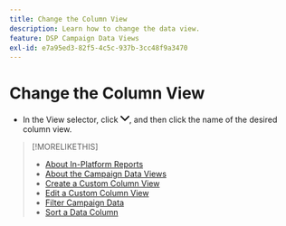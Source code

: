 ```yaml
---
title: Change the Column View
description: Learn how to change the data view.
feature: DSP Campaign Data Views
exl-id: e7a95ed3-82f5-4c5c-937b-3cc48f9a3470
---
```

# Change the Column View

* In the View selector, click ![down arrow](/help/dsp/assets/chevron-down.png), and then click the name of the desired column view.

>[!MORELIKETHIS]
>
>* [About In-Platform Reports](campaign-reports-about.md)
>* [About the Campaign Data Views](campaign-data-views-about.md)
>* [Create a Custom Column View](column-view-create.md)
>* [Edit a Custom Column View](column-view-edit.md)
>* [Filter Campaign Data](campaign-data-filter.md)
>* [Sort a Data Column](campaign-data-sort.md)
